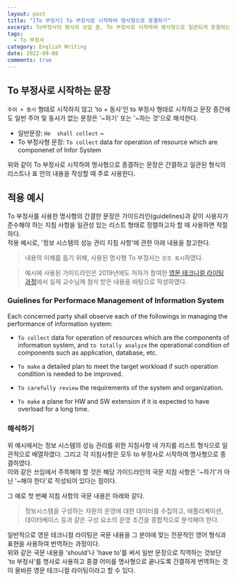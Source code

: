 ```yaml
---
layout: post
title: "[To 부정사] To 부정사로 시작하여 명사형으로 종결하기"
excerpt: To부정사의 명사의 쓰임 중, To 부정사로 시작하여 명사형으로 일관되게 종결하는 문장에 대하여 설명한다.
tags:
  - To 부정사
category: English Writing
date: 2022-09-08
comments: true
---
```


## To 부정사로 시작하는 문장
`주어 + 동사` 형태로 시작하지 않고 'to + 동사'인 to 부정사 형태로 시작하고 문장 중간에도 일반 주어 및 동사가 없는 문장은 '~하기' 또는 '~하는 것'으로 해석한다.<br>
  - 일반문장: ``He  shall collect``  ~  <br>
  - To 부정사형 문장: ``To collect`` data for operation of resource which are componenet of Infor System
  
위와 같이 To 부정사로 시작하여 명사형으로 종결하는 문장은 간결하고 일관된 형식의 리스트나 표 안의 내용을 작성할 때 주로 사용한다. 
<br>

## 적용 예시 
To 부정사를 사용한 명사형의 간결한 문장은 가이드라인(guidelines)과 같이 사용자가 준수해야 하는 지침 사항을 일관성 있는 리스트 형태로 정렬하고자 할 때 사용하면 적절하다. <br>
적용 예시로, '정보 시스템의 성능 관리 지침 사항'에 관한 아래 내용을 참고한다. <br>

> 내용의 이해를 돕기 위해, 사용된 명사형 To 부정사는 `강조 표시`하였다.

> 예시에 사용된 가이드라인은 2019년에도 저자가 참여한 [영문 테크니컬 라이팅 과정](https://www.youtube.com/watch?v=TKdDoBPOIPE)에서 실제 교수님께 첨삭 받은 내용을 바탕으로 작성하였다. 

### Guielines for Performace Management of Information System 
Each concerned party shall observe each of the followings in managing the performance of information system:

  - `To collect` data for operation of resources which are the components of information system, and `to totally analyze` the operational condition of components such as application, database, etc.

  - `To make` a detailed plan to meet the target workload if such operation condition is needed to be improved.
  
  - `To carefully review` the requirements of the system and organization.

  - `To make` a plane for HW and SW extension if it is expected to have overload for a long time.

### 해석하기
위 예시에서는 정보 시스템의 성능 관리를 위한 지침사항 네 가지를 리스트 형식으로 일관적으로 배열하였다. 그리고 각 지침사항은 모두 to 부정사로 시작하여 명사형으로 종결하였다. <br>
이와 같은 쓰임에서 주목해야 할 것은 해당 가이드라인의 국문 지침 사항은 '~하기'가 아닌 '~해야 한다'로 작성되어 있다는 점이다. <br>

그 예로 첫 번째 지침 사항의 국문 내용은 아래와 같다.

  > 정보시스템을 구성하는 자원의 운영에 대한 데이터를 수집하고, 애플리케이션, 데이터베이스 등과 같은 구성 요소의 운영 조건을 종합적으로 분석해야 한다.
  
일반적으로 영문 테크니컬 라이팅은 국문 내용을 그 분야에 맞는 전문적인 영어 형식과 표현을 사용하여 번역하는 과정이다. <br>
위와 같은 국문 내용을 'should'나 'have to'를 써서 일반 문장으로 직역하는 것보단 'to 부정사'를 명사로 사용하고 종결 어미를 명사형으로 끝나도록 간결하게 번역하는 것이 올바른 영문 테크니컬 라이팅이라고 할 수 있다.








